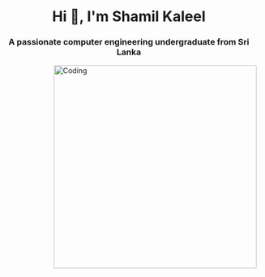 <h1 align="center">Hi 👋, I'm Shamil Kaleel</h1>
<h3 align="center">A passionate computer engineering undergraduate from Sri Lanka</h3>
<img align="right" alt="Coding" width="400" src="![MasterHead](https://media.licdn.com/dms/image/D5616AQE_8hWa97vZOg/profile-displaybackgroundimage-shrink_350_1400/0/1681383948943?e=1726099200&v=beta&t=JIaMa6B0EtN4XuSPxeBr--WCPyhe6OccCdZtsl61yLY)">
